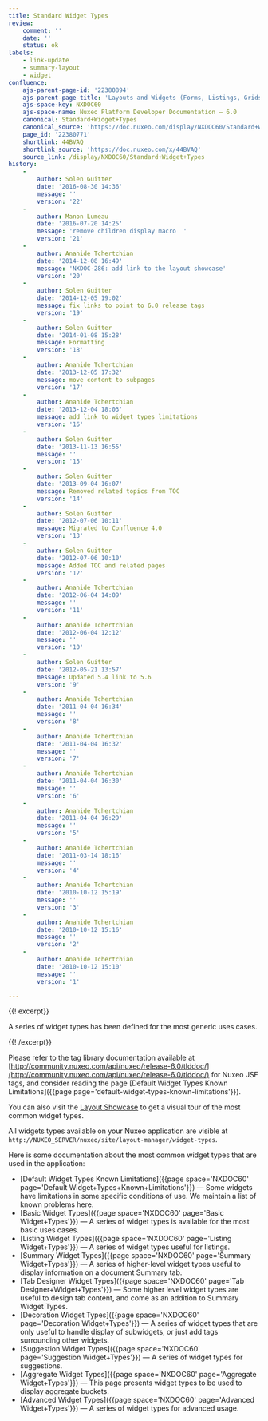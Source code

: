 ```yaml
---
title: Standard Widget Types
review:
    comment: ''
    date: ''
    status: ok
labels:
    - link-update
    - summary-layout
    - widget
confluence:
    ajs-parent-page-id: '22380894'
    ajs-parent-page-title: 'Layouts and Widgets (Forms, Listings, Grids)'
    ajs-space-key: NXDOC60
    ajs-space-name: Nuxeo Platform Developer Documentation — 6.0
    canonical: Standard+Widget+Types
    canonical_source: 'https://doc.nuxeo.com/display/NXDOC60/Standard+Widget+Types'
    page_id: '22380771'
    shortlink: 44BVAQ
    shortlink_source: 'https://doc.nuxeo.com/x/44BVAQ'
    source_link: /display/NXDOC60/Standard+Widget+Types
history:
    -
        author: Solen Guitter
        date: '2016-08-30 14:36'
        message: ''
        version: '22'
    -
        author: Manon Lumeau
        date: '2016-07-20 14:25'
        message: 'remove children display macro  '
        version: '21'
    -
        author: Anahide Tchertchian
        date: '2014-12-08 16:49'
        message: 'NXDOC-286: add link to the layout showcase'
        version: '20'
    -
        author: Solen Guitter
        date: '2014-12-05 19:02'
        message: fix links to point to 6.0 release tags
        version: '19'
    -
        author: Solen Guitter
        date: '2014-01-08 15:28'
        message: Formatting
        version: '18'
    -
        author: Anahide Tchertchian
        date: '2013-12-05 17:32'
        message: move content to subpages
        version: '17'
    -
        author: Anahide Tchertchian
        date: '2013-12-04 18:03'
        message: add link to widget types limitations
        version: '16'
    -
        author: Solen Guitter
        date: '2013-11-13 16:55'
        message: ''
        version: '15'
    -
        author: Solen Guitter
        date: '2013-09-04 16:07'
        message: Removed related topics from TOC
        version: '14'
    -
        author: Solen Guitter
        date: '2012-07-06 10:11'
        message: Migrated to Confluence 4.0
        version: '13'
    -
        author: Solen Guitter
        date: '2012-07-06 10:10'
        message: Added TOC and related pages
        version: '12'
    -
        author: Anahide Tchertchian
        date: '2012-06-04 14:09'
        message: ''
        version: '11'
    -
        author: Anahide Tchertchian
        date: '2012-06-04 12:12'
        message: ''
        version: '10'
    -
        author: Solen Guitter
        date: '2012-05-21 13:57'
        message: Updated 5.4 link to 5.6
        version: '9'
    -
        author: Anahide Tchertchian
        date: '2011-04-04 16:34'
        message: ''
        version: '8'
    -
        author: Anahide Tchertchian
        date: '2011-04-04 16:32'
        message: ''
        version: '7'
    -
        author: Anahide Tchertchian
        date: '2011-04-04 16:30'
        message: ''
        version: '6'
    -
        author: Anahide Tchertchian
        date: '2011-04-04 16:29'
        message: ''
        version: '5'
    -
        author: Anahide Tchertchian
        date: '2011-03-14 18:16'
        message: ''
        version: '4'
    -
        author: Anahide Tchertchian
        date: '2010-10-12 15:19'
        message: ''
        version: '3'
    -
        author: Anahide Tchertchian
        date: '2010-10-12 15:16'
        message: ''
        version: '2'
    -
        author: Anahide Tchertchian
        date: '2010-10-12 15:10'
        message: ''
        version: '1'

---
```

{{! excerpt}}

A series of widget types has been defined for the most generic uses cases.

{{! /excerpt}}

Please refer to the tag library documentation available at [http://community.nuxeo.com/api/nuxeo/release-6.0/tlddoc/](http://community.nuxeo.com/api/nuxeo/release-6.0/tlddoc/) for Nuxeo JSF tags, and consider reading the page [Default Widget Types Known Limitations]({{page page='default-widget-types-known-limitations'}}).

You can also visit the [Layout Showcase](http://showcase.nuxeo.com/nuxeo/layoutDemo) to get a visual tour of the most common widget types.

All widgets types available on your Nuxeo application are visible at `http://NUXEO_SERVER/nuxeo/site/layout-manager/widget-types`.

Here is some documentation about the most common widget types that are used in the application:

*   [Default Widget Types Known Limitations]({{page space='NXDOC60' page='Default Widget+Types+Known+Limitations'}})&nbsp;&mdash;&nbsp;<span class="smalltext">Some widgets have limitations in some specific conditions of use. We maintain a list of known problems here.</span>
*   [Basic Widget Types]({{page space='NXDOC60' page='Basic Widget+Types'}})&nbsp;&mdash;&nbsp;<span class="smalltext">A series of widget types is available for the most basic uses cases.</span>
*   [Listing Widget Types]({{page space='NXDOC60' page='Listing Widget+Types'}})&nbsp;&mdash;&nbsp;<span class="smalltext">A series of widget types useful for listings.</span>
*   [Summary Widget Types]({{page space='NXDOC60' page='Summary Widget+Types'}})&nbsp;&mdash;&nbsp;<span class="smalltext">A series of higher-level widget types useful to display information on a document Summary tab.</span>
*   [Tab Designer Widget Types]({{page space='NXDOC60' page='Tab Designer+Widget+Types'}})&nbsp;&mdash;&nbsp;<span class="smalltext">Some higher level widget types are useful to design tab content, and come as an addition to Summary Widget Types.</span>
*   [Decoration Widget Types]({{page space='NXDOC60' page='Decoration Widget+Types'}})&nbsp;&mdash;&nbsp;<span class="smalltext">A series of widget types that are only useful to handle display of subwidgets, or just add tags surrounding other widgets.</span>
*   [Suggestion Widget Types]({{page space='NXDOC60' page='Suggestion Widget+Types'}})&nbsp;&mdash;&nbsp;<span class="smalltext">A series of widget types for suggestions.</span>
*   [Aggregate Widget Types]({{page space='NXDOC60' page='Aggregate Widget+Types'}})&nbsp;&mdash;&nbsp;<span class="smalltext">This page presents widget types to be used to display aggregate buckets.</span>
*   [Advanced Widget Types]({{page space='NXDOC60' page='Advanced Widget+Types'}})&nbsp;&mdash;&nbsp;<span class="smalltext">A series of widget types for advanced usage.</span>

&nbsp;
